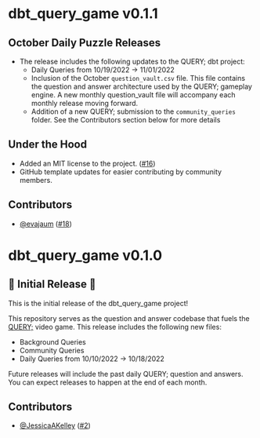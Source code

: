 # dbt_query_game v0.1.1

## October Daily Puzzle Releases
- The release includes the following updates to the QUERY; dbt project:
    - Daily Queries from 10/19/2022 -> 11/01/2022
    - Inclusion of the October `question_vault.csv` file. This file contains the question and answer architecture used by the QUERY; gameplay engine. A new monthly question_vault file will accompany each monthly release moving forward.
    - Addition of a new QUERY; submission to the `community_queries` folder. See the Contributors section below for more details

## Under the Hood
- Added an MIT license to the project. ([#16](https://github.com/Cedar-Cat-Studios/dbt_query_game/pull/16))
- GitHub template updates for easier contributing by community members.

## Contributors
- [@evajaum](https://github.com/evajaum) ([#18](https://github.com/Cedar-Cat-Studios/dbt_query_game/pull/18))

# dbt_query_game v0.1.0

## 🎉 Initial Release 🎉

This is the initial release of the dbt_query_game project! 

This repository serves as the question and answer codebase that fuels the [QUERY;](https://apps.apple.com/us/app/query/id1636590940?mt=12) video game. This release includes the following new files:
    
- Background Queries
- Community Queries
- Daily Queries from 10/10/2022 -> 10/18/2022

Future releases will include the past daily QUERY; question and answers. You can expect releases to happen at the end of each month.

## Contributors

- [@JessicaAKelley](https://github.com/JessicaAKelley) ([#2](https://github.com/Cedar-Cat-Studios/dbt_query_game/pull/2))